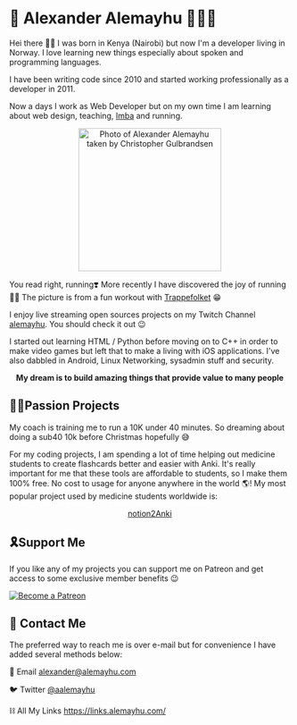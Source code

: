 # 💜 Alexander Alemayhu 👨🏾‍💻

Hei there 👋🏾 I was born in Kenya (Nairobi) but now I'm a developer living in Norway.
I love learning new things especially about spoken and programming languages.

I have been writing code since 2010 and started working professionally as a developer in 2011.

Now a days I work as Web Developer but on my own time I am learning about web design, teaching, [Imba](https://imba.io/) and running.


<p align="center">
  <img alt="Photo of Alexander Alemayhu taken by Christopher Gulbrandsen" src="https://i.imgur.com/9iuFaPF.jpg" width="256">
</p>

You read right, running❣️ More recently I have discovered the joy of running 🏃‍♀️ The picture is from a fun workout with <a href="https://www.instagram.com/trappefolket/?hl=nb">Trappefolket</a> 😁

I enjoy live streaming open sources projects on my Twitch Channel <a href="https://www.twitch.tv/alexanderalemayhu">alemayhu</a>. You should check it out 😉

I started out learning HTML / Python before moving on to C++ in order to make video games but left that to make a living with iOS applications. I've also dabbled in Android, Linux Networking, sysadmin stuff and security.

<p align="center">
  <strong>My dream is to build amazing things that provide value to many people</strong>
</p>

## 🕺🏾Passion Projects

My coach is training me to run a 10K under 40 minutes. So dreaming about doing a sub40 10k before Christmas hopefully 😅

For my coding projects, I am spending a lot of time helping out medicine students to create flashcards better and easier with Anki. It's really important for me that these tools are affordable to students, so I make them 100% free. No cost to usage for anyone anywhere in the world 🌎! My most popular project used by medicine students worldwide is:

<p align="center">
  <a href="http://notion.2anki.net">notion2Anki</a>
</p>


## 🎗Support Me

If you like any of my projects you can support me on Patreon and get access to some exclusive member benefits 😉

[![Become a Patreon](https://alemayhu.com/become_a_patron_button.png)](https://patreon.com/alemayhu)

## 📧 Contact Me

The preferred way to reach me is over e-mail but for convenience I have added several methods below:

📧 Email <a href="mailto:alexander@alemayhu.com">alexander@alemayhu.com</a>

🐦 Twitter <a href="https://twitter.com/aalemayhu">@aalemayhu</a>

⛓ All My Links <a href="https://links.alemayhu.com/">https://links.alemayhu.com/</a>
